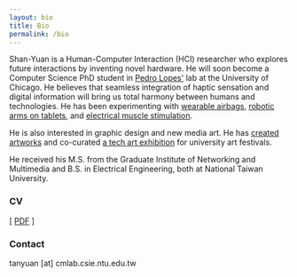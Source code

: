 ```yaml
---
layout: bio
title: Bio
permalink: /bio
---
```


Shan-Yuan is a Human-Computer Interaction (HCI) researcher who explores future interactions by inventing novel hardware. He will soon become a Computer Science PhD student in [Pedro Lopes'](http://plopes.org) lab at the University of Chicago. He believes that seamless integration of haptic sensation and digital information will bring us total harmony between humans and technologies. He has been experimenting with [wearable airbags](/projects/pupop), [robotic arms on tablets](/projects/stylus), and [electrical muscle stimulation](/projects/emsairguitar).

He is also interested in graphic design and new media art. He has [created](/projects/umbrellaproject) [artworks](/projects/mythology) and co-curated [a tech art exhibition](/projects/speculative-ntu) for university art festivals.

He received his M.S. from the Graduate Institute of Networking and Multimedia and B.S. in Electrical Engineering, both at National Taiwan University.

### CV

[ [PDF](/assets/teng_cv.pdf) ]

### Contact

tanyuan [at] cmlab.csie.ntu.edu.tw
